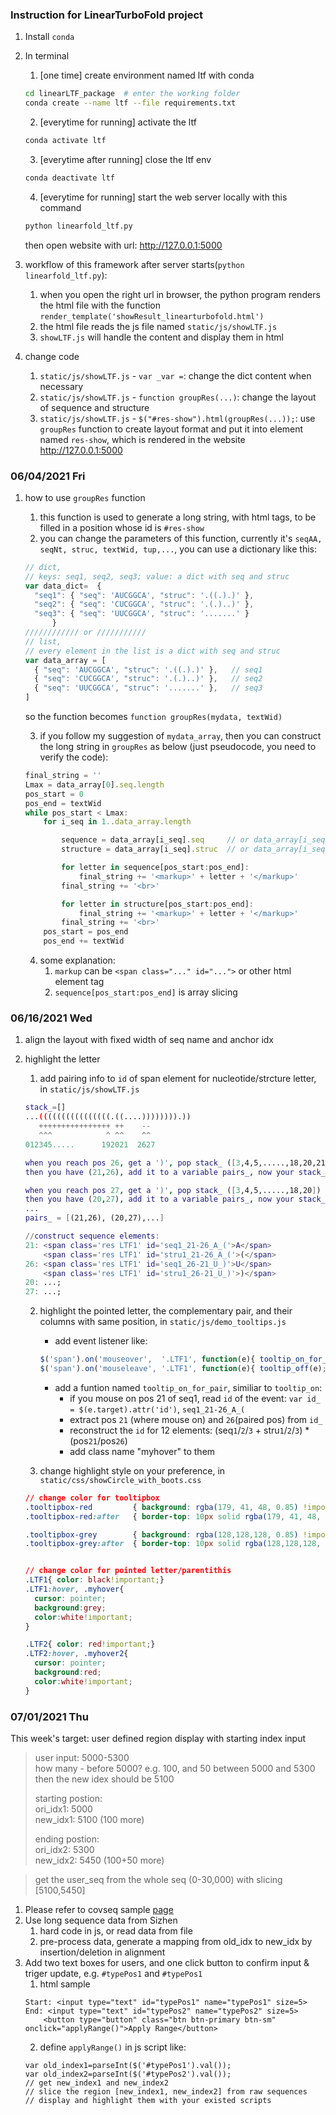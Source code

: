### Instruction for LinearTurboFold project

1. Install `conda`
2. In terminal
	1. [one time] create environment named ltf with conda
	```bash
  	cd linearLTF_package  # enter the working folder
	conda create --name ltf --file requirements.txt
	```
	2. [everytime for running] activate the ltf
	```bash
	conda activate ltf
	```
	3. [everytime after running] close the ltf env
	```bash
	conda deactivate ltf
	```
	4. [everytime for running] start the web server locally with this command
	```bash
	python linearfold_ltf.py
	```
  	then open website with url: http://127.0.0.1:5000
  
3. workflow of this framework after server starts(`python linearfold_ltf.py`):
	1. when you open the right url in browser, the python program renders the html file with the function `render_template('showResult_linearturbofold.html')`
	2. the html file reads the js file named `static/js/showLTF.js`
	3. `showLTF.js` will handle the content and display them in html

4. change code
	1. `static/js/showLTF.js` - `var _var =`: change the dict content when necessary
	2. `static/js/showLTF.js` - `function groupRes(...)`: change the layout of sequence and structure
	3. `static/js/showLTF.js` - `$("#res-show").html(groupRes(...));`: use `groupRes` function to create layout format and put it into element named `res-show`, which is rendered in the website http://127.0.0.1:5000



### 06/04/2021 Fri
1. how to use `groupRes` function
	1. this function is used to generate a long string, with html tags, to be filled in a position whose id is `#res-show`
	2. you can change the parameters of this function, currently it's `seqAA, seqNt, struc, textWid, tup,...`, you can use a dictionary like this:
	```javascript
	// dict, 
	// keys: seq1, seq2, seq3; value: a dict with seq and struc
	var data_dict=  {
	  "seq1": { "seq": 'AUCGGCA', "struc": '.((.).)' },
	  "seq2": { "seq": 'CUCGGCA', "struc": '.(.)..)' },
	  "seq3": { "seq": 'UUCGGCA', "struc": '.......' }
	      }
	//////////// or ///////////
	// list,
	// every element in the list is a dict with seq and struc
	var data_array = [
	  { "seq": 'AUCGGCA', "struc": '.((.).)' },   // seq1
	  { "seq": 'CUCGGCA', "struc": '.(.)..)' },   // seq2 
	  { "seq": 'UUCGGCA', "struc": '.......' },   // seq3
	]
	```
	so the function becomes `function groupRes(mydata, textWid)`
	
	3. if you follow my suggestion of `mydata_array`, then you can construct the long string in `groupRes` as below (just pseudocode, you need to verify the code):
	```javascript
	final_string = ''
	Lmax = data_array[0].seq.length
	pos_start = 0
	pos_end = textWid
	while pos_start < Lmax:
		for i_seq in 1..data_array.length

			sequence = data_array[i_seq].seq     // or data_array[i_seq]["seq"]
			structure = data_array[i_seq].struc  // or data_array[i_seq]["struc"]

			for letter in sequence[pos_start:pos_end]:
				final_string += '<markup>' + letter + '</markup>'
			final_string += '<br>'

			for letter in structure[pos_start:pos_end]:
				final_string += '<markup>' + letter + '</markup>'
			final_string += '<br>'
		pos_start = pos_end
		pos_end += textWid
	```
	
	4. some explanation:
		1. `markup` can be `<span class="..." id="...">` or other html element tag
		2. `sequence[pos_start:pos_end]` is array slicing


### 06/16/2021 Wed
1. align the layout with fixed width of seq name and anchor idx
2. highlight the letter
    1. add pairing info to `id` of span element for nucleotide/strcture letter, in `static/js/showLTF.js`
    ```bash
    stack_=[]
    ...((((((((((((((((.((....)))))))).))
       ++++++++++++++++ ++    --
       ^^^            ^ ^^    ^^
    012345.....      192021  2627

    when you reach pos 26, get a ')', pop stack_ ([3,4,5,.....,18,20,21]) from tail, got 21, 
    then you have (21,26), add it to a variable pairs_, now your stack_ is stack=[3,4,5,.....,18,20]

    when you reach pos 27, get a ')', pop stack_ ([3,4,5,.....,18,20]) from tail, got 20, 
    then you have (20,27), add it to a variable pairs_, now your stack_ is stack=[3,4,5,.....,18]
    ...
    pairs_ = [(21,26), (20,27),...]
    
    //construct sequence elements:
    21: <span class='res LTF1' id='seq1_21-26_A_('>A</span>
        <span class='res LTF1' id='stru1_21-26_A_('>(</span>
    26: <span class='res LTF1' id='seq1_26-21_U_)'>U</span>
        <span class='res LTF1' id='stru1_26-21_U_)'>)</span>
    20: ...;
    27: ...;
    ```

    2. highlight the pointed letter, the complementary pair, and their columns with same position, in `static/js/demo_tooltips.js`

        - add event listener like:
        ```js
        $('span').on('mouseover',  '.LTF1', function(e){ tooltip_on_for_pair(e, 'tooltipbox tooltipbox-sm tooltipbox-blue');  });
        $('span').on('mouseleave', '.LTF1', function(e){ tooltip_off(e); });
        ```
        - add a funtion named `tooltip_on_for_pair`, similiar to `tooltip_on`:
            - if you mouse on pos 21 of seq1, read `id` of the event: `var id_ = $(e.target).attr('id')`, `seq1_21-26_A_(`
            - extract pos `21` (where mouse on) and `26`(paired pos) from `id_`
            - reconstruct the `id` for 12 elements:  (seq`1`/`2`/`3` + stru`1`/`2`/`3`) * (pos`21`/pos`26`)
            - add class name "myhover" to them

    3. change highlight style on your preference, in `static/css/showCircle_with_boots.css`
    ```css
    // change color for tooltipbox
    .tooltipbox-red         { background: rgba(179, 41, 48, 0.85) !important;}
    .tooltipbox-red:after   { border-top: 10px solid rgba(179, 41, 48, 0.85);}

    .tooltipbox-grey        { background: rgba(128,128,128, 0.85) !important;}
    .tooltipbox-grey:after  { border-top: 10px solid rgba(128,128,128, 0.85);}


    // change color for pointed letter/parentithis
    .LTF1{ color: black!important;}
    .LTF1:hover, .myhover{
      cursor: pointer;
      background:grey;
      color:white!important;
    }

    .LTF2{ color: red!important;}
    .LTF2:hover, .myhover2{
      cursor: pointer;
      background:red;
      color:white!important;
    }
    ```


### 07/01/2021 Thu
This week's target: user defined region display with starting index input  
> user input: 5000-5300   
> how many - before 5000? e.g. 100, and 50 between 5000 and 5300     
> then the new idex should be 5100   
>    
> starting postion:   
> ori_idx1: 5000   
> new_idx1: 5100 (100 more)   
>    
> ending postion:   
> ori_idx2: 5300   
> new_idx2: 5450 (100+50 more)  

> get the user_seq from the whole seq (0-30,000) with slicing [5100,5450]   


1. Please refer to covseq sample [page](http://covseq.baidu.com/upload/res_1625179268.3289835_sample1-SARS-CoV-2_WA6-UW3_human_2020_USA)
2. Use long sequence data from Sizhen
	1. hard code in js, or read data from file
	2. pre-process data, generate a mapping from old_idx to new_idx by insertion/deletion in alignment
3. Add two text boxes for users, and one click button to confirm input & triger update, e.g. `#typePos1` and `#typePos1`
	1. html sample
	```
	Start: <input type="text" id="typePos1" name="typePos1" size=5> 
	End: <input type="text" id="typePos2" name="typePos2" size=5> 
        <button type="button" class="btn btn-primary btn-sm" onclick="applyRange()">Apply Range</button>
	```
	2. define `applyRange()` in js script like:
	```
	var old_index1=parseInt($('#typePos1').val());
	var old_index2=parseInt($('#typePos2').val());
	// get new_index1 and new_index2 
	// slice the region [new_index1, new_index2] from raw sequences 
	// display and highlight them with your existed scripts
	```
